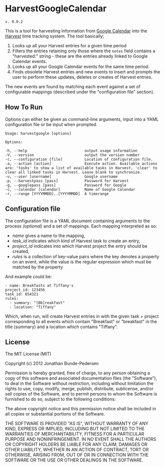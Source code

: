 # HarvestGoogleCalendar

`v. 0.0.2`

This is a tool for harvesting information from [Google Calendar](http://google.com/calendar) into the [Harvest](http://www.getharvest.com/) time tracking system. The tool basically;

 1. Looks up all your Harvest entries for a given time period
 2. Filters the entries retaining only those where the `notes` field contains a "harvested:<eventid>" string - these are the entries already linked to Google Calendar events.
 3. Looks up all your Google Calendar events for the same time period.
 4. Finds obsolete Harvest entries and new events to insert and prompts the user to perform these updates, deletes or creates of Harvest entries.

The new events are found by matching each event against a set of configurable mappings (described under the "configuration file" section).

## How To Run

Options can either be given as command-line arguments, input into a YAML configuration file or be input when prompted.

	Usage: harvestgoogle [options]

	Options:

    -h, --help                          output usage information
    -V, --version                       output the version number
    -c, --configuration [file]          Location of configuration file.
    -a, --action [action]               Execute action. Available actions are: 'tasks' to show a list of available tasks in Harvest, 'clear' to clear all linked tasks in Harvest. Leave blank to synchronize.
    -u, --user [username]               Google username
    -p, --harvestpass [pass]            Password for Harvest
    -g, --googlepass [pass]             Password for Google
    -c, --calendar [calendar]           Name of Google Calendar
    -r, --range [YYYYMMDD]..[YYYYMMDD]  A timerange 

## Configuration file

The configuration file is a YAML document containing arguments to the process *(optional)* and a set of mappings. Each mapping interpreted as so:

 * *name* gives a name to the mapping,
 * *task_id* indicates which kind of Harvest task to create an entry,
 * *project_id* indicates into which Harvest project the entry should be created,
 * *rules* is a collection of key-value pairs where the key denotes a property on an event, while the value is the regular expression which must be matched by the property

And example could be:

	- name: Breakfasts at Tiffany's
    project_id: 123456
    task_id: 654321
    rules: 
      - summary: "[Bb]reakfast"
      - location: "Tiffany"

Which, when run, will create Harvest entries in with the given task + project corresponding to all events which contain "Breakfast" or "breakfast" in the title (summary) and a location which contains "Tiffany".

## License

The MIT License (MIT)

Copyright (c) 2012 Jonathan Bunde-Pedersen

Permission is hereby granted, free of charge, to any person obtaining a copy of this software and associated documentation files (the "Software"), to deal in the Software without restriction, including without limitation the rights to use, copy, modify, merge, publish, distribute, sublicense, and/or sell copies of the Software, and to permit persons to whom the Software is furnished to do so, subject to the following conditions:

The above copyright notice and this permission notice shall be included in all copies or substantial portions of the Software.

THE SOFTWARE IS PROVIDED "AS IS", WITHOUT WARRANTY OF ANY KIND, EXPRESS OR IMPLIED, INCLUDING BUT NOT LIMITED TO THE WARRANTIES OF MERCHANTABILITY, FITNESS FOR A PARTICULAR PURPOSE AND NONINFRINGEMENT. IN NO EVENT SHALL THE AUTHORS OR COPYRIGHT HOLDERS BE LIABLE FOR ANY CLAIM, DAMAGES OR OTHER LIABILITY, WHETHER IN AN ACTION OF CONTRACT, TORT OR OTHERWISE, ARISING FROM, OUT OF OR IN CONNECTION WITH THE SOFTWARE OR THE USE OR OTHER DEALINGS IN THE SOFTWARE.
